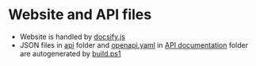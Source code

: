 # Website and API files

- Website is handled by [docsify.js](https://docsify.js.org/)
- JSON files in [api](/docs/api/) folder and [openapi.yaml](/docs/api-docs/openapi.yaml) in [API documentation](/docs/api-docs) folder are autogenerated by [build.ps1](/build.ps1)
